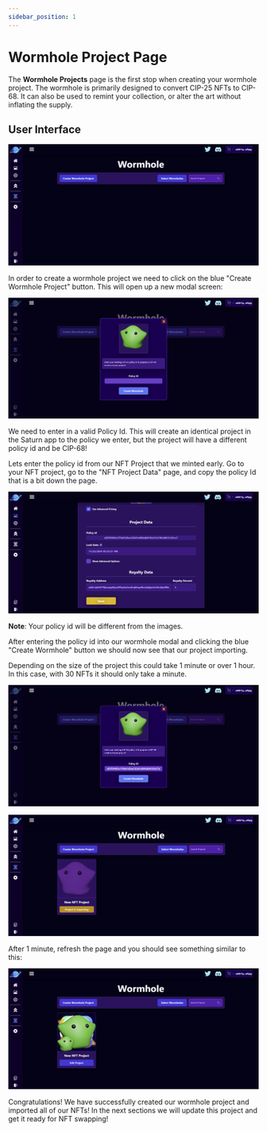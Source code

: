 ```yaml
---
sidebar_position: 1
---
```


# Wormhole Project Page

The **Wormhole Projects** page is the first stop when creating your wormhole project. The wormhole is primarily designed to convert CIP-25 NFTs to CIP-68. It can also be used to remint your collection, or alter the art without inflating the supply.

## User Interface

![Wormhole Project Page](/img/wormhole-projects/create-wormhole-project/wormhole-project-page/wormhole-project-page.png)

In order to create a wormhole project we need to click on the blue "Create Wormhole Project" button. This will open up a new modal screen:

![Wormhole Project Modal](/img/wormhole-projects/create-wormhole-project/wormhole-project-page/wormhole-modal.png)

We need to enter in a valid Policy Id. This will create an identical project in the Saturn app to the policy we enter, but the project will have a different policy id and be CIP-68!

Lets enter the policy id from our NFT Project that we minted early. Go to your NFT project, go to the "NFT Project Data" page, and copy the policy Id that is a bit down the page.

![Wormhole Policy Id](/img/wormhole-projects/create-wormhole-project/wormhole-project-page/wormhole-policy-id.png)

**Note**: Your policy id will be different from the images.

After entering the policy id into our wormhole modal and clicking the blue "Create Wormhole" button we should now see that our project importing.

Depending on the size of the project this could take 1 minute or over 1 hour. In this case, with 30 NFTs it should only take a minute.

![Wormhole Policy Id Enter](/img/wormhole-projects/create-wormhole-project/wormhole-project-page/wormhole-policy-id-enter.png)

![Wormhole Policy Id Import](/img/wormhole-projects/create-wormhole-project/wormhole-project-page/wormhole-project-importing.png)

After 1 minute, refresh the page and you should see something similar to this:

![Wormhole Policy Id Import](/img/wormhole-projects/create-wormhole-project/wormhole-project-page/wormhole-project-import-complete.png)

Congratulations! We have successfully created our wormhole project and imported all of our NFTs! In the next sections we will update this project and get it ready for NFT swapping!
